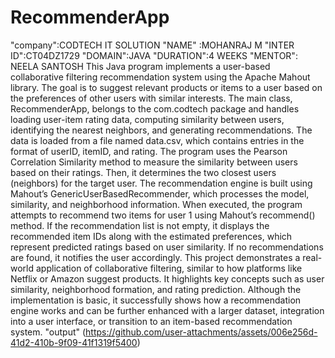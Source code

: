 # RecommenderApp
"company":CODTECH  IT SOLUTION
"NAME" :MOHANRAJ M
"INTER ID":CT04DZ1729
"DOMAIN":JAVA
"DURATION":4 WEEKS
"MENTOR": NEELA SANTOSH
This Java program implements a user-based collaborative filtering recommendation system using the Apache Mahout library. The goal is to suggest relevant products or items to a user based on the preferences of other users with similar interests. The main class, RecommenderApp, belongs to the com.codtech package and handles loading user-item rating data, computing similarity between users, identifying the nearest neighbors, and generating recommendations. The data is loaded from a file named data.csv, which contains entries in the format of userID, itemID, and rating. The program uses the Pearson Correlation Similarity method to measure the similarity between users based on their ratings. Then, it determines the two closest users (neighbors) for the target user. The recommendation engine is built using Mahout’s GenericUserBasedRecommender, which processes the model, similarity, and neighborhood information. When executed, the program attempts to recommend two items for user 1 using Mahout’s recommend() method. If the recommendation list is not empty, it displays the recommended item IDs along with the estimated preferences, which represent predicted ratings based on user similarity. If no recommendations are found, it notifies the user accordingly. This project demonstrates a real-world application of collaborative filtering, similar to how platforms like Netflix or Amazon suggest products. It highlights key concepts such as user similarity, neighborhood formation, and rating prediction. Although the implementation is basic, it successfully shows how a recommendation engine works and can be further enhanced with a larger dataset, integration into a user interface, or transition to an item-based recommendation system.
"output"
(https://github.com/user-attachments/assets/006e256d-41d2-410b-9f09-41f1319f5400)

